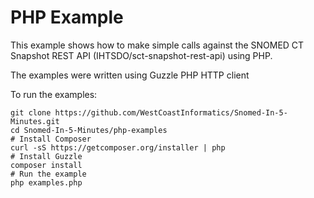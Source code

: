 PHP Example
===================

This example shows how to make simple calls against the SNOMED CT Snapshot REST API (IHTSDO/sct-snapshot-rest-api) using PHP.

The examples were written using Guzzle PHP HTTP client

To run the examples:

```
git clone https://github.com/WestCoastInformatics/Snomed-In-5-Minutes.git
cd Snomed-In-5-Minutes/php-examples
# Install Composer
curl -sS https://getcomposer.org/installer | php
# Install Guzzle
composer install
# Run the example
php examples.php
```

